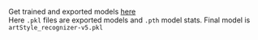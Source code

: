 Get trained and exported models [here](https://drive.google.com/drive/folders/1b-XoEuwYl6vC8xYNI3we_unhM-dZuLKE?usp=sharing) <br/>
Here `.pkl` files are exported models and `.pth` model stats. Final model is `artStyle_recognizer-v5.pkl`
